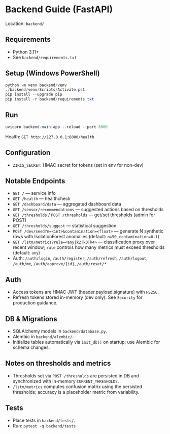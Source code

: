# Backend Guide (FastAPI)

Location: `backend/`

## Requirements
- Python 3.11+
- See `backend/requirements.txt`

## Setup (Windows PowerShell)
```powershell
python -m venv backend/venv
./backend/venv/Scripts/Activate.ps1
pip install --upgrade pip
pip install -r backend/requirements.txt
```

## Run
```powershell
uvicorn backend.main:app --reload --port 8000
```
Health: `GET http://127.0.0.1:8000/health`

## Configuration
- `ZIRIS_SECRET`: HMAC secret for tokens (set in env for non-dev)

## Notable Endpoints
- `GET /` — service info
- `GET /health` — healthcheck
- `GET /dashboard/data` — aggregated dashboard data
- `GET /sensor/recommendations` — suggested actions based on thresholds
- `GET /thresholds` / `POST /thresholds` — get/set thresholds (admin for POST)
- `GET /thresholds/suggest` — statistical suggestion
- `POST /dev/seed?n=<int>&contamination=<float>` — generate N synthetic rows with IsolationForest anomalies (default: `n=50`, `contamination=0.1`)
- `GET /lstm/metrics?rule=<any|k2|k3|k4>` — classification proxy over recent window; `rule` controls how many metrics must exceed thresholds (default: `any`)
- Auth: `/auth/login`, `/auth/register`, `/auth/refresh`, `/auth/logout`, `/auth/me`, `/auth/approve/{id}`, `/auth/reset/*`

## Auth
- Access tokens are HMAC JWT (header.payload.signature) with `HS256`.
- Refresh tokens stored in-memory (dev only). See `Security` for production guidance.

## DB & Migrations
- SQLAlchemy models in `backend/database.py`.
- Alembic in `backend/alembic/`.
- Initialize tables automatically via `init_db()` on startup; use Alembic for schema changes.

## Notes on thresholds and metrics
- Thresholds set via `POST /thresholds` are persisted in DB and synchronized with in-memory `CURRENT_THRESHOLDS`.
- `/lstm/metrics` computes confusion matrix using the persisted thresholds; accuracy is a placeholder metric from variability.

## Tests
- Place tests in `backend/tests/`.
- Run: `pytest -q backend/tests`

